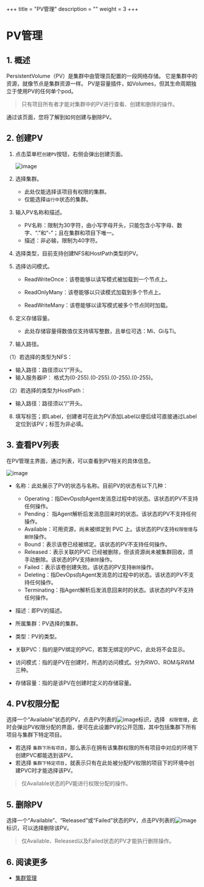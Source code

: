 +++
title = "PV管理"
description = ""
weight = 3
+++

# PV管理

## 1. 概述

PersistentVolume（PV）是集群中由管理员配置的一段网络存储。 它是集群中的资源，就像节点是集群资源一样。 PV是容量插件，如Volumes，但其生命周期独立于使用PV的任何单个pod。

<blockquote class="note"> 
    只有项目所有者才能对集群中的PV进行查看、创建和删除的操作。
    </blockquote>

通过该页面，您将了解到如何创建与删除PV。

## 2. 创建PV

1. 点击菜单栏`创建PV`按钮，右侧会弹出创建页面。

    ![image](/docs/user-guide/deploy/cluster/image/create-pv.png)

2. 选择集群。
    - 此处仅能选择该项目有权限的集群。
    - 仅能选择`运行中`状态的集群。

3. 输入PV名称和描述。  
    - PV名称：限制为30字符，由小写字母开头，只能包含小写字母、数字、“.”和“-”；且在集群和项目下唯一。
    - 描述：非必输，限制为40字符。

4. 选择类型，目前支持创建NFS和HostPath类型的PV。  

5. 选择访问模式。
    - ReadWriteOnce：该卷能够以读写模式被加载到一个节点上。  

    - ReadOnlyMany：该卷能够以只读模式加载到多个节点上。  
    - ReadWriteMany：该卷能够以读写模式被多个节点同时加载。  


6. 定义存储容量。  
   - 此处存储容量得数值仅支持填写整数，且单位可选：Mi、Gi与Ti。    

7. 输入路径。

（1）若选择的类型为NFS：  

   - 输入路径：路径须以“/”开头。
   - 输入服务器IP： 格式为(0-255).(0-255).(0-255).(0-255)。

（2）若选择的类型为HostPath：  

   - 输入路径：路径须以“/”开头。

8. 填写标签；即Label，创建者可在此为PV添加Label以便后续可直接通过Label定位到该PV；标签为非必填。

## 3. 查看PV列表

在PV管理主界面，通过列表，可以查看到PV相关的具体信息。

![image](/docs/user-guide/deploy/cluster/image/pv-index.jpg)  

- 名称：此处展示了PV的状态与名称。目前PV的状态有以下几种： 
    - Operating：指DevOps向Agent发消息过程中的状态。该状态的PV不支持任何操作。  
    - Pending： 指Agent解析后发消息回来时的状态。该状态的PV不支持任何操作。  
	- Available：可用资源，尚未被绑定到 PVC 上。该状态的PV支持`权限管理`与`删除`操作。
    - Bound：表示该卷已经被绑定。该状态的PV不支持任何操作。  
    - Released：表示关联的PVC 已经被删除，但该资源尚未被集群回收，须手动删除。该状态的PV支持`删除`操作。  
    - Failed：表示该卷创建失败。该状态的PV支持`删除`操作。  
    - Deleting：指DevOps向Agent发消息的过程中的状态。该状态的PV不支持任何操作。   
    - Terminating：指Agent解析后发消息回来时的状态。该状态的PV不支持任何操作。
	  
- 描述：即PV的描述。  
- 所属集群：PV选择的集群。  
- 类型：PV的类型。  
- 关联PVC：指的是PV绑定的PVC，若暂无绑定的PVC，此处将不会显示。  
- 访问模式：指的是PV在创建时，所选的访问模式。分为RWO、ROM与RWM三种。  
- 存储容量：指的是该PV在创建时定义的存储容量。  

## 4. PV权限分配

选择一个“Available”状态的PV，点击PV列表的![image](https://minio.choerodon.com.cn/knowledgebase-service/file_b53c0c1755864d7f9e3f7bb1f88b37fc_blob.png)标识，选择 ` 权限管理`，此时会弹出PV权限分配的界面，便可在此设置PV的公开范围，其中包括集群下所有项目与集群下特定项目。

- 若选择 `集群下所有项目`，那么表示在拥有该集群权限的所有项目中对应的环境下创建PVC都能选到该PV。
- 若选择 `集群下特定项目`，就表示只有在此处被分配PV权限的项目下的环境中创建PVC时才能选择该PV。

<blockquote class="note"> 
    仅Available状态的PV能进行权限分配的操作。
</blockquote>

## 5. 删除PV

选择一个“Available”、“Released”或“Failed”状态的PV，点击PV列表的![image](https://minio.choerodon.com.cn/knowledgebase-service/file_b53c0c1755864d7f9e3f7bb1f88b37fc_blob.png)标识，可以选择删除该PV。

 <blockquote class="note"> 
   仅Available、Released以及Failed状态的PV才能执行删除操作。   
 </blockquote>
 
## 6. 阅读更多
 
- [集群管理](../../cluster/cluster-manage)
